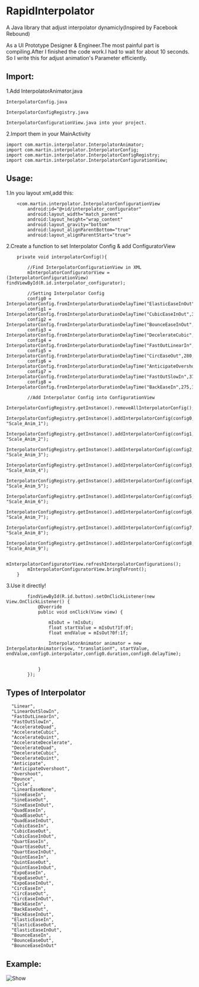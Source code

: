 # RapidInterpolator
A Java library that adjust interpolator dynamicly(Inspired by Facebook Rebound)

As a UI Prototype Designer & Engineer.The most painful part is compiling.After I finished the code work.I had to wait for about 10 seconds. So I write this for adjust animation's Parameter efficiently.


## Import:
1.Add InterpolatorAnimator.java

    InterpolatorConfig.java
    
    InterpolatorConfigRegistry.java
    
    InterpolatorConfigurationView.java into your project.
    
2.Import them in your MainActivity
```
import com.martin.interpolator.InterpolatorAnimator;
import com.martin.interpolator.InterpolatorConfig;
import com.martin.interpolator.InterpolatorConfigRegistry;
import com.martin.interpolator.InterpolatorConfigurationView;
```

## Usage:
1.In you layout xml,add this:
```
    <com.martin.interpolator.InterpolatorConfigurationView
        android:id="@+id/interpolator_configurator"
        android:layout_width="match_parent"
        android:layout_height="wrap_content"
        android:layout_gravity="bottom"
        android:layout_alignParentBottom="true"
        android:layout_alignParentStart="true">
```
2.Create a function to set Interpolator Config & add ConfiguratorView

```
    private void interpolatorConfig(){

        //Find InterpolatorConfigurationView in XML
        mInterpolatorConfiguratorView = (InterpolatorConfigurationView) findViewById(R.id.interpolator_configurator);

        //Setting Interpolator Config
        config0 = InterpolatorConfig.fromInterpolatorDurationDelayTime("ElasticEaseInOut",200,100);
        config1 = InterpolatorConfig.fromInterpolatorDurationDelayTime("CubicEaseInOut",300,150);
        config2 = InterpolatorConfig.fromInterpolatorDurationDelayTime("BounceEaseInOut",420,20);
        config3 = InterpolatorConfig.fromInterpolatorDurationDelayTime("DecelerateCubic",230,120);
        config4 = InterpolatorConfig.fromInterpolatorDurationDelayTime("FastOutLinearIn",320,40);
        config5 = InterpolatorConfig.fromInterpolatorDurationDelayTime("CircEaseOut",280,80);
        config6 = InterpolatorConfig.fromInterpolatorDurationDelayTime("AnticipateOvershoot",250,50);
        config7 = InterpolatorConfig.fromInterpolatorDurationDelayTime("FastOutSlowIn",375,200);
        config8 = InterpolatorConfig.fromInterpolatorDurationDelayTime("BackEaseIn",275,150);

        //Add Interpolator Config into ConfigurationView
        InterpolatorConfigRegistry.getInstance().removeAllInterpolatorConfig();
        InterpolatorConfigRegistry.getInstance().addInterpolatorConfig(config0, "Scale_Anim_1");
        InterpolatorConfigRegistry.getInstance().addInterpolatorConfig(config1, "Scale_Anim_2");
        InterpolatorConfigRegistry.getInstance().addInterpolatorConfig(config2, "Scale_Anim_3");
        InterpolatorConfigRegistry.getInstance().addInterpolatorConfig(config3, "Scale_Anim_4");
        InterpolatorConfigRegistry.getInstance().addInterpolatorConfig(config4, "Scale_Anim_5");
        InterpolatorConfigRegistry.getInstance().addInterpolatorConfig(config5, "Scale_Anim_6");
        InterpolatorConfigRegistry.getInstance().addInterpolatorConfig(config6, "Scale_Anim_7");
        InterpolatorConfigRegistry.getInstance().addInterpolatorConfig(config7, "Scale_Anim_8");
        InterpolatorConfigRegistry.getInstance().addInterpolatorConfig(config8, "Scale_Anim_9");

        mInterpolatorConfiguratorView.refreshInterpolatorConfigurations();
        mInterpolatorConfiguratorView.bringToFront();
    }
```

3.Use it directly!
```
        findViewById(R.id.button).setOnClickListener(new View.OnClickListener() {
            @Override
            public void onClick(View view) {

                mIsOut = !mIsOut;
                float startValue = mIsOut?1f:0f;
                float endValue = mIsOut?0f:1f;

                InterpolatorAnimator animator = new InterpolatorAnimator(view, "translationY", startValue, endValue,config0.interpolator,config0.duration,config0.delayTime);


            }
        });
```

## Types of Interpolator
```
  "Linear",
  "LinearOutSlowIn",
  "FastOutLinearIn",
  "FastOutSlowIn",
  "AccelerateQuad",
  "AccelerateCubic",
  "AccelerateQuint",
  "AccelerateDecelerate",
  "DecelerateQuad",
  "DecelerateCubic",
  "DecelerateQuint",
  "Anticipate",
  "AnticipateOvershoot",
  "Overshoot",
  "Bounce",
  "Cycle",
  "LinearEaseNone",
  "SineEaseIn",
  "SineEaseOut",
  "SineEaseInOut",
  "QuadEaseIn",
  "QuadEaseOut",
  "QuadEaseInOut",
  "CubicEaseIn",
  "CubicEaseOut",
  "CubicEaseInOut",
  "QuartEaseIn",
  "QuartEaseOut",
  "QuartEaseInOut",
  "QuintEaseIn",
  "QuintEaseOut",
  "QuintEaseInOut",
  "ExpoEaseIn",
  "ExpoEaseOut",
  "ExpoEaseInOut",
  "CircEaseIn",
  "CircEaseOut",
  "CircEaseInOut",
  "BackEaseIn",
  "BackEaseOut",
  "BackEaseInOut",
  "ElasticEaseIn",
  "ElasticEaseOut",
  "ElasticEaseInOut",
  "BounceEaseIn",
  "BounceEaseOut",
  "BounceEaseInOut"
```




## Example:
![Show](https://github.com/MartinRGB/RapidInterpolator/blob/master/example.gif?raw=true)

